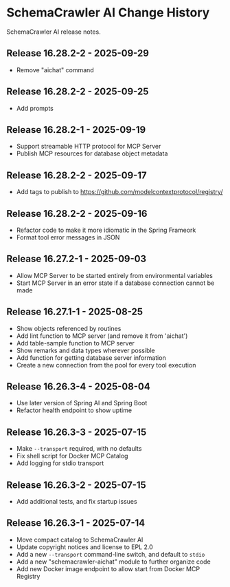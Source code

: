 # SchemaCrawler AI Change History

SchemaCrawler AI release notes.

<a name="v17.1.1-2"></a>
## Release 16.28.2-2 - 2025-09-29

- Remove "aichat" command


<a name="v16.28.2-2"></a>
## Release 16.28.2-2 - 2025-09-25

- Add prompts


<a name="v16.28.2-1"></a>
## Release 16.28.2-1 - 2025-09-19

- Support streamable HTTP protocol for MCP Server
- Publish MCP resources for database object metadata


<a name="v16.28.1-2"></a>
## Release 16.28.2-2 - 2025-09-17

- Add tags to publish to https://github.com/modelcontextprotocol/registry/


<a name="v16.28.1-1"></a>
## Release 16.28.2-2 - 2025-09-16

- Refactor code to make it more idiomatic in the Spring Frameork
- Format tool error messages in JSON


<a name="v16.27.2-1"></a>
## Release 16.27.2-1 - 2025-09-03

- Allow MCP Server to be started entirely from environmental variables
- Start MCP Server in an error state if a database connection cannot be made


<a name="v16.27.1-1"></a>
## Release 16.27.1-1 - 2025-08-25

- Show objects referenced by routines
- Add lint function to MCP server (and remove it from 'aichat')
- Add table-sample function to MCP server
- Show remarks and data types wherever possible
- Add function for getting database server information
- Create a new connection from the pool for every tool execution


<a name="v16.26.3-4"></a>
## Release 16.26.3-4 - 2025-08-04

- Use later version of Spring AI and Spring Boot
- Refactor health endpoint to show uptime


<a name="v16.26.3-3"></a>
## Release 16.26.3-3 - 2025-07-15

- Make `--transport` required, with no defaults
- Fix shell script for Docker MCP Catalog
- Add logging for stdio transport


<a name="v16.26.3-4"></a>
## Release 16.26.3-2 - 2025-07-15

- Add additional tests, and fix startup issues


<a name="v16.26.3-1"></a>
## Release 16.26.3-1 - 2025-07-14

- Move compact catalog to SchemaCrawler AI
- Update copyright notices and license to EPL 2.0
- Add a new `--transport` command-line switch, and default to `stdio`
- Add a new "schemacrawler-aichat" module to further organize code
- Add new Docker image endpoint to allow start from Docker MCP Registry
